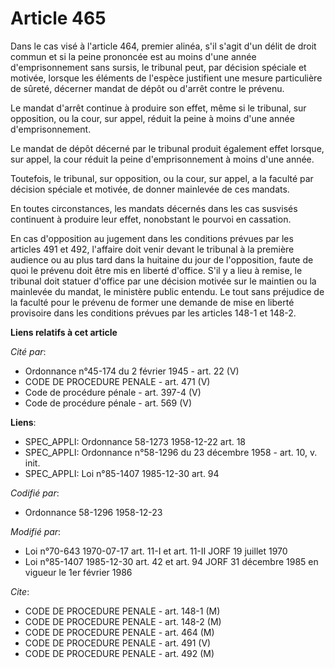 # Article 465

Dans le cas visé à l'article 464, premier alinéa, s'il s'agit d'un délit de droit commun et si la peine prononcée est au
moins d'une année d'emprisonnement sans sursis, le tribunal peut, par décision spéciale et motivée, lorsque les éléments de
l'espèce justifient une mesure particulière de sûreté, décerner mandat de dépôt ou d'arrêt contre le prévenu.

Le mandat d'arrêt continue à produire son effet, même si le tribunal, sur opposition, ou la cour, sur appel, réduit la peine
à moins d'une année d'emprisonnement.

Le mandat de dépôt décerné par le tribunal produit également effet lorsque, sur appel, la cour réduit la peine
d'emprisonnement à moins d'une année.

Toutefois, le tribunal, sur opposition, ou la cour, sur appel, a la faculté par décision spéciale et motivée, de donner
mainlevée de ces mandats.

En toutes circonstances, les mandats décernés dans les cas susvisés continuent à produire leur effet, nonobstant le pourvoi
en cassation.

En cas d'opposition au jugement dans les conditions prévues par les articles 491 et 492, l'affaire doit venir devant le
tribunal à la première audience ou au plus tard dans la huitaine du jour de l'opposition, faute de quoi le prévenu doit être
mis en liberté d'office. S'il y a lieu à remise, le tribunal doit statuer d'office par une décision motivée sur le maintien
ou la mainlevée du mandat, le ministère public entendu. Le tout sans préjudice de la faculté pour le prévenu de former une
demande de mise en liberté provisoire dans les conditions prévues par les articles 148-1 et 148-2.

**Liens relatifs à cet article**

_Cité par_:

  - Ordonnance n°45-174 du 2 février 1945 - art. 22 (V)
  - CODE DE PROCEDURE PENALE - art. 471 (V)
  - Code de procédure pénale - art. 397-4 (V)
  - Code de procédure pénale - art. 569 (V)

**Liens**:

  - SPEC_APPLI: Ordonnance 58-1273 1958-12-22 art. 18
  - SPEC_APPLI: Ordonnance n°58-1296 du 23 décembre 1958 - art. 10, v. init.
  - SPEC_APPLI: Loi n°85-1407 1985-12-30 art. 94

_Codifié par_:

  - Ordonnance 58-1296 1958-12-23

_Modifié par_:

  - Loi n°70-643 1970-07-17 art. 11-I et art. 11-II JORF 19 juillet 1970
  - Loi n°85-1407 1985-12-30 art. 42 et art. 94 JORF 31 décembre 1985 en vigueur le 1er février 1986

_Cite_:

  - CODE DE PROCEDURE PENALE - art. 148-1 (M)
  - CODE DE PROCEDURE PENALE - art. 148-2 (M)
  - CODE DE PROCEDURE PENALE - art. 464 (M)
  - CODE DE PROCEDURE PENALE - art. 491 (V)
  - CODE DE PROCEDURE PENALE - art. 492 (M)
